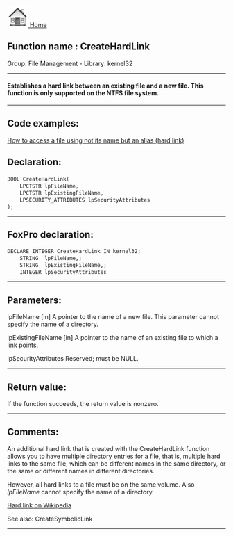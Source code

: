 [<img src="../../images/home.png"> Home ](https://github.com/VFPX/Win32API)  

## Function name : CreateHardLink
Group: File Management - Library: kernel32    
***  


#### Establishes a hard link between an existing file and a new file. This function is only supported on the NTFS file system.

***  


## Code examples:
[How to access a file using not its name but an alias (hard link)](../../samples/sample_018.md)  

## Declaration:
```foxpro  
BOOL CreateHardLink(
	LPCTSTR lpFileName,
	LPCTSTR lpExistingFileName,
	LPSECURITY_ATTRIBUTES lpSecurityAttributes
);  
```  
***  


## FoxPro declaration:
```foxpro  
DECLARE INTEGER CreateHardLink IN kernel32;
	STRING  lpFileName,;
	STRING  lpExistingFileName,;
	INTEGER lpSecurityAttributes  
```  
***  


## Parameters:
lpFileName 
[in] A pointer to the name of a new file. 
This parameter cannot specify the name of a directory.

lpExistingFileName 
[in] A pointer to the name of an existing file to which a link points. 

lpSecurityAttributes 
Reserved; must be NULL.  
***  


## Return value:
If the function succeeds, the return value is nonzero.  
***  


## Comments:
An additional hard link that is created with the CreateHardLink function allows you to have multiple directory entries for a file, that is, multiple hard links to the same file, which can be different names in the same directory, or the same or different names in different directories.   
  
However, all hard links to a file must be on the same volume. Also <Em>lpFileName</Em> cannot specify the name of a directory.  
  
<a href="http://en.wikipedia.org/wiki/Hard_link">Hard link on Wikipedia</a>  
  
See also: CreateSymbolicLink   
  
***  

